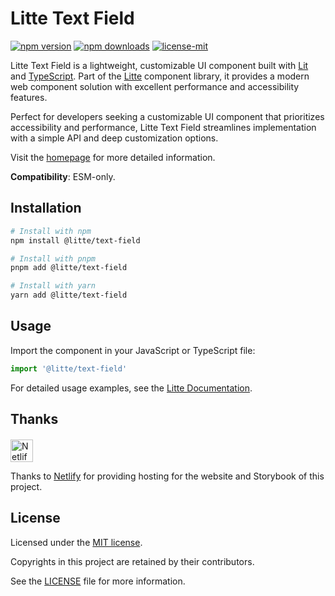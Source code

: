 # Litte Text Field

<!-- [![jsr score](https://jsr.io/badges/@litte/text-field/score)](https://jsr.io/@litte/text-field) -->
<!-- [![jsr version](https://jsr.io/badges/@litte/text-field)](https://jsr.io/@litte/text-field) -->
[![npm version](https://img.shields.io/npm/v/@litte/text-field)](https://www.npmjs.com/package/@litte/text-field)
[![npm downloads](https://img.shields.io/npm/dm/@litte/text-field)](https://www.npmjs.com/package/@litte/text-field)
[![license-mit](https://img.shields.io/badge/License-MIT-greens.svg)][license-mit]

Litte Text Field is a lightweight, customizable UI component built with [Lit][lit]
and [TypeScript][typescript]. Part of the [Litte][litte-homepage] component library,
it provides a modern web component solution with excellent performance and
accessibility features.

Perfect for developers seeking a customizable UI component that prioritizes accessibility and performance,
Litte Text Field streamlines implementation with a simple API and deep customization options.

Visit the [homepage][litte-homepage] for more detailed information.

**Compatibility**: ESM-only.

## Installation

```sh
# Install with npm
npm install @litte/text-field

# Install with pnpm
pnpm add @litte/text-field

# Install with yarn
yarn add @litte/text-field
```

## Usage

Import the component in your JavaScript or TypeScript file:

```ts
import '@litte/text-field'
```

For detailed usage examples, see the [Litte Documentation](https://litte.dev/docs).

## Thanks

<p align="left" style="margin-top: 20px;">
  <a href="https://www.netlify.com/?utm_source=litte&utm_medium=npmjs&utm_campaign=README" style="margin-right: 12px;">
    <img src="https://www.netlify.com/img/global/badges/netlify-color-accent.svg" alt="Netlify" height="36px" />
  </a>
</p>

Thanks to [Netlify](https://www.netlify.com/) for providing hosting for the website and Storybook of this project.

## License

Licensed under the [MIT license][license-mit].

Copyrights in this project are retained by their contributors.

See the [LICENSE][license-mit] file for more information.

[litte-homepage]: https://litte.dev
[license-mit]: https://github.com/riipandi/litte/blob/main/LICENSE
[typescript]: https://www.typescriptlang.org
[lit]: https://lit.dev
